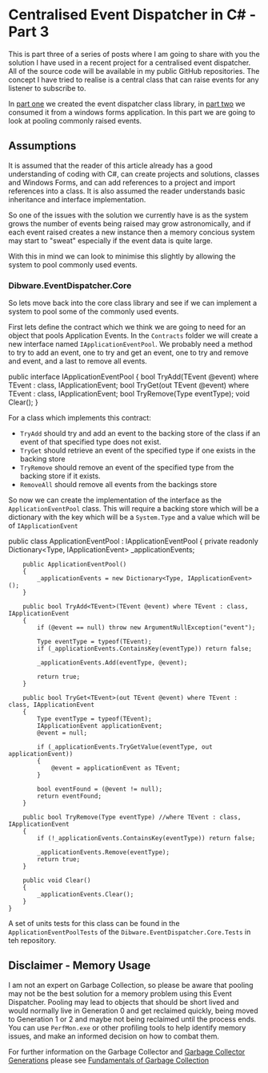 # Centralised Event Dispatcher in C# - Part 3
This is part three of a series of posts where I am going to share with you the solution I have used in a recent project for a centralised event dispatcher. All of the source code will be available in my public GitHub repositories. The concept I have tried to realise is a central class that can raise events for any listener to subscribe to. 

In [part one](http://www.duanewingett.info/2016/02/10/CentralisedEventDispatcherInCPart1.aspx) we created the event dispatcher class library, in [part two](http://www.duanewingett.info/2016/02/10/CentralisedEventDispatcherInCPart1.aspx) we consumed it from a windows forms application. In this part we are going to look at pooling commonly raised events.

## Assumptions
It is assumed that the reader of this article already has a good understanding of coding with C#, can create projects and solutions, classes and Windows Forms, and can add references to a project and import references into a class. It is also assumed the reader understands basic inheritance and interface implementation.

So one of the issues with the solution we currently have is as the system grows the number of events being raised may grow astronomically, and if each event raised creates a new instance then a memory concious system may start to "sweat" especially if the event data is quite large.

With this in mind we can look to minimise this slightly by allowing the system to pool commonly used events. 

### Dibware.EventDispatcher.Core

So lets move back into the core class library and see if we can implement a system to pool some of the commonly used events.

First lets define the contract which we think we are going to need for an object that pools Application Events. In the `Contracts` folder we will create a new interface named `IApplicationEventPool`. We probably need a method to try to add an event, one to try and get an event, one to try and remove and event, and a last to remove all events.

public interface IApplicationEventPool
{
    bool TryAdd<TEvent>(TEvent @event) where TEvent : class, IApplicationEvent;
    bool TryGet<TEvent>(out TEvent @event) where TEvent : class, IApplicationEvent;
    bool TryRemove(Type eventType);
    void Clear();
}

For a class which implements this contract:
* `TryAdd` should try and add an event to the backing store of the class if an event of that specified type does not exist.
* `TryGet` should retrieve an event of the specified type if one exists in the backing store
* `TryRemove` should remove an event of the specified type from the backing store if it exists.
* `RemoveAll` should remove all events from the backings store

So now we can create the implementation of the interface as the `ApplicationEventPool` class. This will require a backing store which will be a dictionary with the key which will be a `System.Type` and a value which will be of `IApplicationEvent`

public class ApplicationEventPool : IApplicationEventPool
    {
        private readonly Dictionary<Type, IApplicationEvent> _applicationEvents;

        public ApplicationEventPool()
        {
            _applicationEvents = new Dictionary<Type, IApplicationEvent>();
        }

        public bool TryAdd<TEvent>(TEvent @event) where TEvent : class, IApplicationEvent
        {
            if (@event == null) throw new ArgumentNullException("event");

            Type eventType = typeof(TEvent);
            if (_applicationEvents.ContainsKey(eventType)) return false;

            _applicationEvents.Add(eventType, @event);

            return true;
        }

        public bool TryGet<TEvent>(out TEvent @event) where TEvent : class, IApplicationEvent
        {
            Type eventType = typeof(TEvent);
            IApplicationEvent applicationEvent;
            @event = null;

            if (_applicationEvents.TryGetValue(eventType, out applicationEvent))
            {
                @event = applicationEvent as TEvent;
            }

            bool eventFound = (@event != null);
            return eventFound;
        }

        public bool TryRemove(Type eventType) //where TEvent : class, IApplicationEvent
        {
            if (!_applicationEvents.ContainsKey(eventType)) return false;

            _applicationEvents.Remove(eventType);
            return true;
        }

        public void Clear()
        {
            _applicationEvents.Clear();
        }
    }

A set of units tests for this class can be found in the `ApplicationEventPoolTests` of the `Dibware.EventDispatcher.Core.Tests` in teh repository.


## Disclaimer - Memory Usage
I am not an expert on Garbage Collection, so please be aware that pooling may not be the best solution for a memory problem using this Event Dispatcher. Pooling may lead to objects that should be short lived and would normally live in Generation 0 and get reclaimed quickly, being moved to Generation 1 or 2 and maybe not being reclaimed until the process ends. You can use `PerfMon.exe` or other profiling tools to help identify memory issues, and make an informed decision on how to combat them.

For further information on the Garbage Collector and [Garbage Collector Generations](https://msdn.microsoft.com/en-us/library/ee787088(v=vs.110).aspx#generations) please see [Fundamentals of Garbage Collection](https://msdn.microsoft.com/en-us/library/ee787088(v=vs.110).aspx)